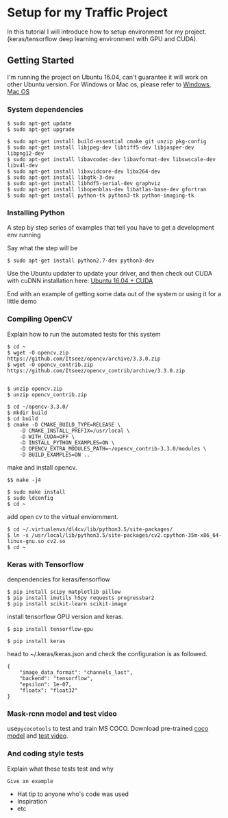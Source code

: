 # Setup for my Traffic Project

In this tutorial I will introduce how to setup environment for my project. (keras/tensorflow deep learning environment with GPU and CUDA).
 
## Getting Started

I'm running the project on Ubuntu 16.04, can't guarantee it will work on other Ubuntu version. For Windows or Mac os, please refer to [Windows](https://research.wmz.ninja/articles/2017/01/configuring-gpu-accelerated-keras-in-windows-10.html), [Mac OS](https://www.pyimagesearch.com/2017/09/29/macos-for-deep-learning-with-python-tensorflow-and-keras/) 
### System dependencies


```
$ sudo apt-get update
$ sudo apt-get upgrade

$ sudo apt-get install build-essential cmake git unzip pkg-config
$ sudo apt-get install libjpeg-dev libtiff5-dev libjasper-dev libpng12-dev
$ sudo apt-get install libavcodec-dev libavformat-dev libswscale-dev libv4l-dev
$ sudo apt-get install libxvidcore-dev libx264-dev
$ sudo apt-get install libgtk-3-dev
$ sudo apt-get install libhdf5-serial-dev graphviz
$ sudo apt-get install libopenblas-dev libatlas-base-dev gfortran
$ sudo apt-get install python-tk python3-tk python-imaging-tk
```

### Installing Python

A step by step series of examples that tell you have to get a development env running

Say what the step will be

```
$ sudo apt-get install python2.7-dev python3-dev
```
Use the Ubuntu updater to update your driver, and then check out CUDA with cuDNN installation here: [Ubuntu 16.04 + CUDA](https://www.pyimagesearch.com/2017/09/27/setting-up-ubuntu-16-04-cuda-gpu-for-deep-learning-with-python/)

End with an example of getting some data out of the system or using it for a little demo

### Compiling OpenCV

Explain how to run the automated tests for this system
```
$ cd ~
$ wget -O opencv.zip https://github.com/Itseez/opencv/archive/3.3.0.zip
$ wget -O opencv_contrib.zip https://github.com/Itseez/opencv_contrib/archive/3.3.0.zip


$ unzip opencv.zip
$ unzip opencv_contrib.zip
```


```
$ cd ~/opencv-3.3.0/
$ mkdir build
$ cd build
$ cmake -D CMAKE_BUILD_TYPE=RELEASE \
    -D CMAKE_INSTALL_PREFIX=/usr/local \
    -D WITH_CUDA=OFF \
    -D INSTALL_PYTHON_EXAMPLES=ON \
    -D OPENCV_EXTRA_MODULES_PATH=~/opencv_contrib-3.3.0/modules \
    -D BUILD_EXAMPLES=ON ..
```
make and install opencv.
```	
$$ make -j4

$ sudo make install
$ sudo ldconfig
$ cd ~
```
add open cv to the virtual enviornment.
```
$ cd ~/.virtualenvs/dl4cv/lib/python3.5/site-packages/
$ ln -s /usr/local/lib/python3.5/site-packages/cv2.cpython-35m-x86_64-linux-gnu.so cv2.so
$ cd ~
```


### Keras with Tensorflow
denpendencies for keras/fensorflow
```
$ pip install scipy matplotlib pillow
$ pip install imutils h5py requests progressbar2
$ pip install scikit-learn scikit-image
```
install tensorflow GPU version and keras.
```
$ pip install tensorflow-gpu

$ pip install keras
```
head to ~/.keras/keras.json and check the configuration is as followed.
```
{
    "image_data_format": "channels_last",
    "backend": "tensorflow",
    "epsilon": 1e-07,
    "floatx": "float32"
}
```
### Mask-rcnn model and test video

use```pycocotools``` to test and train MS COCO.
Download pre-trained [coco model]() and [test video]().



### And coding style tests

Explain what these tests test and why

```
Give an example
```

* Hat tip to anyone who's code was used
* Inspiration
* etc
